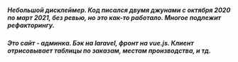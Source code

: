 ##### Небольшой дисклеймер. Код писался двумя джунами с октября 2020 по март 2021, без ревью, но это как-то работало. Многое подлежит рефакторингу. 
##### Это сайт - админка. Бэк на laravel, фронт на vue.js. Клиент отрисовывает таблицы по заказам, местам производства, и тд.

